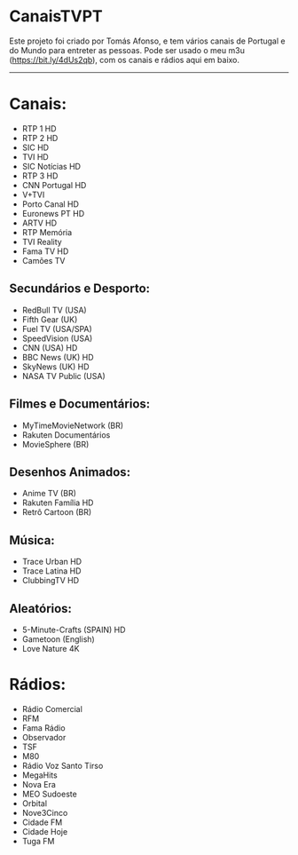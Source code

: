 # CanaisTVPT

Este projeto foi criado por Tomás Afonso, e tem vários canais de Portugal e do Mundo para entreter as pessoas.
Pode ser usado o meu m3u (<https://bit.ly/4dUs2qb>), com os canais e rádios aqui em baixo.

  ---

# Canais:
- RTP 1 HD
- RTP 2 HD
- SIC HD
- TVI HD
- SIC Notícias HD
- RTP 3 HD
- CNN Portugal HD
- V+TVI
- Porto Canal HD
- Euronews PT HD
- ARTV HD
- RTP Memória
- TVI Reality
- Fama TV HD
- Camões TV

##	Secundários e Desporto:
- RedBull TV (USA)
- Fifth Gear (UK)
- Fuel TV (USA/SPA)
- SpeedVision (USA)
- CNN (USA) HD
- BBC News (UK) HD
- SkyNews (UK) HD
- NASA TV Public (USA)

##	Filmes e Documentários:
- MyTimeMovieNetwork (BR)
- Rakuten Documentários
- MovieSphere (BR)

##	Desenhos Animados:
- Anime TV (BR)
- Rakuten Família HD
- Retrô Cartoon (BR)

##	Música:
- Trace Urban HD
- Trace Latina HD
- ClubbingTV HD
##	Aleatórios:
- 5-Minute-Crafts (SPAIN) HD
- Gametoon (English)
- Love Nature 4K

# Rádios:
- Rádio Comercial
- RFM
- Fama Rádio
- Observador
- TSF
- M80
- Rádio Voz Santo Tirso
- MegaHits
- Nova Era
- MEO Sudoeste
- Orbital
- Nove3Cinco
- Cidade FM
- Cidade Hoje
- Tuga FM
